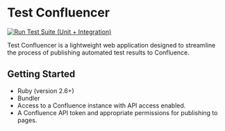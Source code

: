 # Test Confluencer
[![Run Test Suite (Unit + Integration)](https://github.com/mlaguren/test-confluencer/actions/workflows/unit_and_integration_tests.yaml/badge.svg)](https://github.com/mlaguren/test-confluencer/actions/workflows/unit_and_integration_tests.yaml)

Test Confluencer is a lightweight web application designed to streamline the process of publishing automated test results to Confluence.

## Getting Started
* Ruby (version 2.6+)
* Bundler
* Access to a Confluence instance with API access enabled.
* A Confluence API token and appropriate permissions for publishing to pages.

